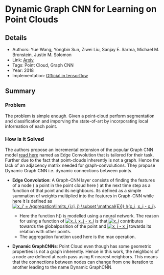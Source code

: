 # Dynamic Graph CNN for Learning on Point Clouds

## Details

* Authors: Yue Wang, Yongbin Sun, Ziwei Liu, Sanjay E. Sarma, Michael M. Bronstein, Justin M. Solomon
* Link: [Arxiv](https://arxiv.org/pdf/1803.04189.pdf)
* Tags: Point Cloud, Graph CNN
* Year: 2018
* Implementation: [Official in tensorflow](https://github.com/WangYueFt/dgcnn)

## Summary

### Problem

The problem is simple enough. Given a point-cloud perform segmentation and classification and imporving the state-of-art by incorporating local information of each point.

### How is it Solved

The authors propose an incremental extension of the popular Graph CNN model [read here](https://tkipf.github.io/graph-convolutional-networks/) named as Edge Convolution that is tailored for their task. Further due to the fact that point-clouds inherently is not a graph. Hence the lack of an adjacency matrix needed for graph-convolutions. They propose Dynamic Graph CNN i.e. dynamic connections between points.

* **Edge Convolution**: A Graph-CNN layer consists of finding the features of a node ( a point in the point cloud here ) at the next time step as a function of that point and its neighbours. Its defined as a simple summation of weights multiplied into the features in Graph-CNN while here it is defined as <a href="https://www.codecogs.com/eqnedit.php?latex=x_i'&space;=&space;Aggregation\limits_{j:(i,&space;j)&space;\subset&space;\mathcal{E})}&space;h(x_i,&space;x_j&space;-&space;x_i)" target="_blank"><img src="https://latex.codecogs.com/gif.latex?x_i'&space;=&space;Aggregation\limits_{j:(i,&space;j)&space;\subset&space;\mathcal{E})}&space;h(x_i,&space;x_j&space;-&space;x_i)" title="x_i' = Aggregation\limits_{j:(i, j) \subset \mathcal{E})} h(x_i, x_j - x_i)" /></a>. 
    * Here the function h() is modelled using a neural network. The reason for using a function of <a href="https://www.codecogs.com/eqnedit.php?latex=x_i,&space;x_j&space;-&space;x_i" target="_blank"><img src="https://latex.codecogs.com/gif.latex?x_i,&space;x_j&space;-&space;x_i" title="x_i, x_j - x_i" /></a> is that <a href="https://www.codecogs.com/eqnedit.php?latex=x_i" target="_blank"><img src="https://latex.codecogs.com/gif.latex?x_i" title="x_i" /></a> contributes towards the globalposition of the point and <a href="https://www.codecogs.com/eqnedit.php?latex=x_j&space;-&space;x_i" target="_blank"><img src="https://latex.codecogs.com/gif.latex?x_j&space;-&space;x_i" title="x_j - x_i" /></a> towards its relation with other points.
    * The aggregation function used here is the max operation.
 
* **Dynamic GraphCNNs**: Point Cloud even though has some geometric properties is not a graph inherently. Hence in this work, the neighbors of a node are defined at each pass using K-nearest neighbors. This means that the connections between nodes can change from one iteration to another leading to the name Dynamic GraphCNN.
